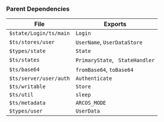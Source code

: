 ### Parent Dependencies

| File | Exports |
| ---- | ------- |
| `$state/Login/ts/main` | `Login` |
| `$ts/stores/user` | `UserName`, `UserDataStore` |
| `$types/state` | `State` |
| `$ts/states` | `PrimaryState`, ` StateHandler` |
| `$ts/base64` | `fromBase64`, `toBase64` |
| `$ts/server/user/auth` | `Authenticate` |
| `$ts/writable` | `Store` |
| `$ts/util` | `sleep` |
| `$ts/metadata` | `ARCOS_MODE` |
| `$types/user` | `UserData` |
